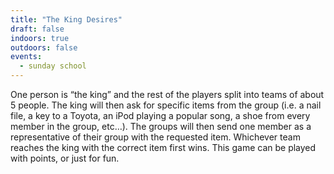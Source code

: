 ```yaml
---
title: "The King Desires"
draft: false
indoors: true
outdoors: false
events:
  - sunday school
---
```


One person is “the king” and the rest of the players split into teams of about 5 people. The king will then ask for specific items from the group (i.e. a nail file, a key to a Toyota, an iPod playing a popular song, a shoe from every member in the group, etc…). The groups will then send one member as a representative of their group with the requested item. Whichever team reaches the king with the correct item first wins. This game can be played with points, or just for fun.
